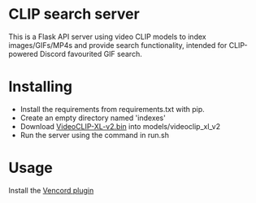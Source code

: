 # CLIP search server
This is a Flask API server using video CLIP models to index images/GIFs/MP4s and provide search functionality, intended for CLIP-powered Discord favourited GIF search.

# Installing
- Install the requirements from requirements.txt with pip.
- Create an empty directory named 'indexes'
- Download [VideoCLIP-XL-v2.bin](https://huggingface.co/alibaba-pai/VideoCLIP-XL-v2/blob/main/VideoCLIP-XL-v2.bin) into models/videoclip_xl_v2
- Run the server using the command in run.sh

# Usage
Install the [Vencord plugin](https://github.com/Woodie-07/clipFavGifSearch)
